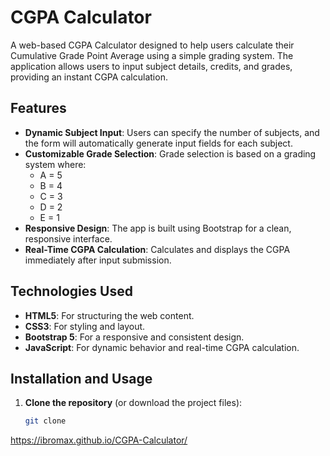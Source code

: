 # CGPA Calculator

A web-based CGPA Calculator designed to help users calculate their Cumulative Grade Point Average using a simple grading system. The application allows users to input subject details, credits, and grades, providing an instant CGPA calculation.

## Features

- **Dynamic Subject Input**: Users can specify the number of subjects, and the form will automatically generate input fields for each subject.
- **Customizable Grade Selection**: Grade selection is based on a grading system where:
  - A = 5
  - B = 4
  - C = 3
  - D = 2
  - E = 1
- **Responsive Design**: The app is built using Bootstrap for a clean, responsive interface.
- **Real-Time CGPA Calculation**: Calculates and displays the CGPA immediately after input submission.

## Technologies Used

- **HTML5**: For structuring the web content.
- **CSS3**: For styling and layout.
- **Bootstrap 5**: For a responsive and consistent design.
- **JavaScript**: For dynamic behavior and real-time CGPA calculation.

## Installation and Usage

1. **Clone the repository** (or download the project files):
   ```bash
   git clone 
https://ibromax.github.io/CGPA-Calculator/